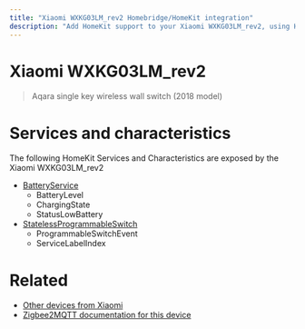 ```yaml
---
title: "Xiaomi WXKG03LM_rev2 Homebridge/HomeKit integration"
description: "Add HomeKit support to your Xiaomi WXKG03LM_rev2, using Homebridge, Zigbee2MQTT and homebridge-z2m."
---
```

<!---
This file has been GENERATED using src/docgen/docgen.ts
DO NOT EDIT THIS FILE MANUALLY!
-->
# Xiaomi WXKG03LM_rev2
> Aqara single key wireless wall switch (2018 model)


# Services and characteristics
The following HomeKit Services and Characteristics are exposed by
the Xiaomi WXKG03LM_rev2

* [BatteryService](../../battery.md)
  * BatteryLevel
  * ChargingState
  * StatusLowBattery
* [StatelessProgrammableSwitch](../../action.md)
  * ProgrammableSwitchEvent
  * ServiceLabelIndex


# Related
* [Other devices from Xiaomi](../index.md#xiaomi)
* [Zigbee2MQTT documentation for this device](https://www.zigbee2mqtt.io/devices/WXKG03LM_rev2.html)